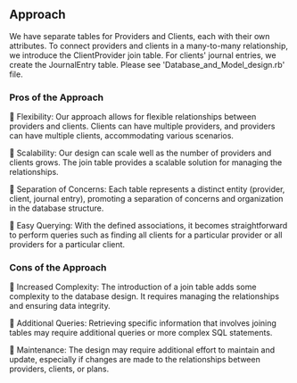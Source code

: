 ## Approach

We have separate tables for Providers and Clients, each with their own attributes.
To connect providers and clients in a many-to-many relationship, we introduce the ClientProvider join table.
For clients' journal entries, we create the JournalEntry table. Please see 'Database_and_Model_design.rb' file.

### Pros of the Approach

🔸 Flexibility: Our approach allows for flexible relationships between providers and clients. Clients can have multiple providers, and providers can have multiple clients, accommodating various scenarios.

🔸 Scalability: Our design can scale well as the number of providers and clients grows. The join table provides a scalable solution for managing the relationships.

🔸 Separation of Concerns: Each table represents a distinct entity (provider, client, journal entry), promoting a separation of concerns and organization in the database structure.

🔸 Easy Querying: With the defined associations, it becomes straightforward to perform queries such as finding all clients for a particular provider or all providers for a particular client.

### Cons of the Approach

🔸 Increased Complexity: The introduction of a join table adds some complexity to the database design. It requires managing the relationships and ensuring data integrity.

🔸 Additional Queries: Retrieving specific information that involves joining tables may require additional queries or more complex SQL statements.

🔸 Maintenance: The design may require additional effort to maintain and update, especially if changes are made to the relationships between providers, clients, or plans.
